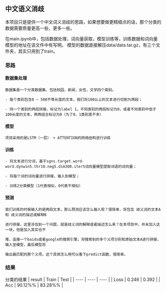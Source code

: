 ## 中文语义消歧
本项目只是提供一个中文词义消歧的思路，如果想要做更精细点的话，那个分类的数据需要质量更高一些，更多一些。

在main.ipynb中，包括数据处理，词向量获取，模型训练等，训练数据和词向量模型的地址在该文件中有写明。
模型的数据直接解压data/data.tar.gz，有三个文件夹，其实只用到了train。

### 思路

#### 数据集处理

    数据集是一个分类数据集，包括校园，新闻，女性，文学四个类别。

    - 每个类别包含0 ~ 500不等长度的文本，我们将100以上的文本进行切割为两段；

    - 同一个类别的两段拼接，标记为label 1，不同类别的两段标记为0，或者不同类别中低于100长度的文本，两两组合标记为0（为了0，1类别差不多）

#### 模型

    项目采用的是LSTM（一层） + ATTENTION的网络结构进行训练


#### 训练

    - 将文本进行分词，基于sgns.target.word-word.dynwin5.thr10.neg5.dim300.iter5词向量模型提取词语的词向量；

    - 将每个词的词向量进行拼接，输入到模型；

    - 训练2分类模型（1代表相似，0代表不相似）
    
#### 预测

    我们训练的时候输入的是两段文本，那么预测应该怎么输入呢？很简单，将包含 歧义词的文本A 和 歧义词的描述或解释B
    
    进行拼接，这里涉及到一个问题，就是歧义词的解释或者描述怎么来？在本项目中，并未加入这一块，但是加入其实也不
    
    难，连接一个baidu或者google的搜索引擎，将搜索到的多个义项分别和原始文本A进行拼接，输入至模型，最后模型将
    
    输出最匹配的那个义项。这个具体怎么用可以看下predict函数，很简单。

### 结果
分类的结果
|  result   | Train  | Test  |
|  ----  | ----  | ----  |
| Loss  | 0.246 | 0.392 |
| Acc  | 90.12%% | 83.28%% |

